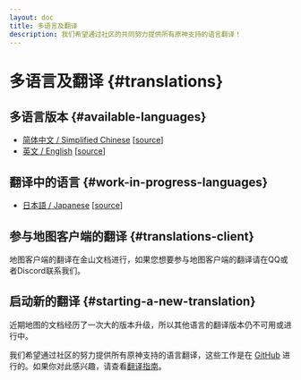 ```yaml
---
layout: doc
title: 多语言及翻译
description: 我们希望通过社区的共同努力提供所有原神支持的语言翻译！
---
```


# 多语言及翻译 {#translations}

## 多语言版本 {#available-languages}

- [简体中文 / Simplified Chinese](index.md) [[source](https://github.com/kongying-tavern/docs/tree/next/src/)]
- [英文 / English](./en/index.md) [[source](https://github.com/kongying-tavern/docs/tree/next/src/en)]

## 翻译中的语言 {#work-in-progress-languages}

- [日本語 / Japanese](./ja/index.md) [[source](https://github.com/kongying-tavern/docs/tree/next/src/ja)]

## 参与地图客户端的翻译 {#translations-client}

地图客户端的翻译在金山文档进行，如果您想要参与地图客户端的翻译请在QQ或者Discord联系我们。

## 启动新的翻译 {#starting-a-new-translation}

近期地图的文档经历了一次大的版本升级，所以其他语言的翻译版本仍不可用或进行中。

我们希望通过社区的努力提供所有原神支持的语言翻译，这些工作是在 [GitHub](https://github.com/kongying-tavern/docs/issues/242) 进行的。如果你对此感兴趣，请查看[翻译指南](https://github.com/kongying-tavern/docs/blob/next/.github/translation-guide.md)。
